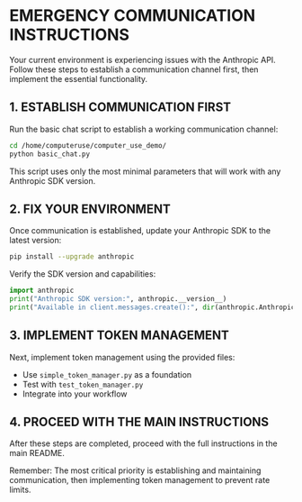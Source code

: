 # EMERGENCY COMMUNICATION INSTRUCTIONS

Your current environment is experiencing issues with the Anthropic API. Follow these steps to establish a communication channel first, then implement the essential functionality.

## 1. ESTABLISH COMMUNICATION FIRST

Run the basic chat script to establish a working communication channel:

```bash
cd /home/computeruse/computer_use_demo/
python basic_chat.py
```

This script uses only the most minimal parameters that will work with any Anthropic SDK version.

## 2. FIX YOUR ENVIRONMENT

Once communication is established, update your Anthropic SDK to the latest version:

```bash
pip install --upgrade anthropic
```

Verify the SDK version and capabilities:

```python
import anthropic
print("Anthropic SDK version:", anthropic.__version__)
print("Available in client.messages.create():", dir(anthropic.Anthropic().messages.create))
```

## 3. IMPLEMENT TOKEN MANAGEMENT

Next, implement token management using the provided files:

- Use `simple_token_manager.py` as a foundation
- Test with `test_token_manager.py`
- Integrate into your workflow

## 4. PROCEED WITH THE MAIN INSTRUCTIONS

After these steps are completed, proceed with the full instructions in the main README.

Remember: The most critical priority is establishing and maintaining communication, then implementing token management to prevent rate limits.
